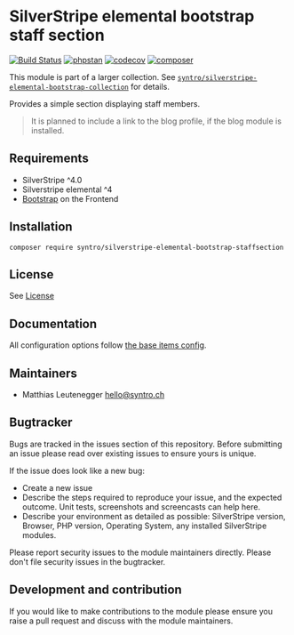 # SilverStripe elemental bootstrap staff section

[![Build Status](https://travis-ci.com/syntro-opensource/silverstripe-elemental-bootstrap-staffsection.svg?branch=master)](https://travis-ci.com/syntro-opensource/silverstripe-elemental-bootstrap-staffsection)
[![phpstan](https://img.shields.io/badge/PHPStan-enabled-success)](https://github.com/phpstan/phpstan)
[![codecov](https://codecov.io/gh/syntro-opensource/silverstripe-elemental-bootstrap-staffsection/branch/master/graph/badge.svg)](https://codecov.io/gh/syntro-opensource/silverstripe-elemental-bootstrap-staffsection)
[![composer](https://img.shields.io/packagist/dt/syntro/silverstripe-elemental-bootstrap-staffsection?color=success&logo=composer)](https://packagist.org/packages/syntro/silverstripe-elemental-bootstrap-staffsection)


This module is part of a larger collection. See
[`syntro/silverstripe-elemental-bootstrap-collection`](https://github.com/syntro-opensource/silverstripe-elemental-bootstrap-collection)
for details.

Provides a simple section displaying staff members.

> It is planned to include a link to the blog profile, if the blog module is installed.

## Requirements

* SilverStripe ^4.0
* Silverstripe elemental ^4
* [Bootstrap](https://getbootstrap.com) on the Frontend

## Installation

```
composer require syntro/silverstripe-elemental-bootstrap-staffsection
```


## License
See [License](license.md)

## Documentation

All configuration options follow [the base items config](https://github.com/syntro-opensource/silverstripe-elemental-bootstrap-baseitems#documentation).


## Maintainers
 * Matthias Leutenegger <hello@syntro.ch>

## Bugtracker
Bugs are tracked in the issues section of this repository. Before submitting an issue please read over
existing issues to ensure yours is unique.

If the issue does look like a new bug:

 - Create a new issue
 - Describe the steps required to reproduce your issue, and the expected outcome. Unit tests, screenshots
 and screencasts can help here.
 - Describe your environment as detailed as possible: SilverStripe version, Browser, PHP version,
 Operating System, any installed SilverStripe modules.

Please report security issues to the module maintainers directly. Please don't file security issues in the bugtracker.

## Development and contribution
If you would like to make contributions to the module please ensure you raise a pull request and discuss with the module maintainers.
